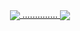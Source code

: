 <p align="center">
	<center>
	<a href="https://github.com/Tim2906-DiscordBot/AltV-Stats-DiscordBot" target="_blank">
  	<img align="center" src="https://github-readme-stats.vercel.app/api/pin/?username=Tim2906-DiscordBot&repo=AltV-Stats-DiscordBot&theme=dracula" />
	..............
	<a href="https://github.com/Tim2906-DiscordBot/Minecraft-Stats-DiscordBot" target="_blank">
  	<img align="center" src="https://github-readme-stats.vercel.app/api/pin/?username=Tim2906-DiscordBot&repo=Minecraft-Stats-DiscordBot&theme=dracula" />
	</center> 
</a>
</p>

